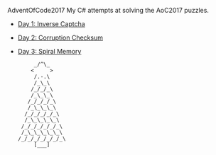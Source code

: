 AdventOfCode2017
My C# attempts at solving the AoC2017 puzzles. 

* [Day 1: Inverse Captcha](day1puzzle1/day1puzzle1/Program.cs)
* [Day 2: Corruption Checksum](day2puzzle/day2puzzle/Program.cs)
* [Day 3: Spiral Memory](day3puzzle/day3puzzle/Program.cs)

           _/^\_      
          <     >
           /.-.\
           /_\_\
          /_/_/_\
          /_\_\_\
         /_/_/_/_\
         /_\_\_\_\
        /_/_/_/_/_\
        /_\_\_\_\_\
       /_/_/_/_/_/_\
       /_\_\_\_\_\_\
      /_/_/_/_/_/_/_\
           [___]
           

